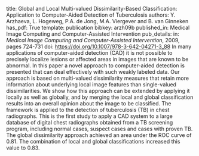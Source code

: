 title: Global and Local Multi-valued Dissimilarity-Based Classification: Application to Computer-Aided Detection of Tuberculosis
authors: Y. Arzhaeva, L. Hogeweg, P.A. de Jong, M.A. Viergever and B. van Ginneken
has_pdf: True
template: publication
bibkey: arzh09b
published_in: Medical Image Computing and Computer-Assisted Intervention
pub_details: in: <i>Medical Image Computing and Computer-Assisted Intervention</i>, 2009, pages 724-731
doi: https://doi.org/10.1007/978-3-642-04271-3_88
In many applications of computer-aided detection (CAD) it is not possible to precisely localize lesions or affected areas in images that are known to be abnormal. In this paper a novel approach to computer-aided detection is presented that can deal effectively with such weakly labeled data. Our approach is based on multi-valued dissimilarity measures that retain more information about underlying local image features than single-valued dissimilarities. We show how this approach can be extended by applying it locally as well as globally, and by merging the local and global classification results into an overall opinion about the image to be classified. The framework is applied to the detection of tuberculosis (TB) in chest radiographs. This is the first study to apply a CAD system to a large database of digital chest radiographs obtained from a TB screening program, including normal cases, suspect cases and cases with proven TB. The global dissimilarity approach achieved an area under the ROC curve of 0.81. The combination of local and global classifications increased this value to 0.83.

